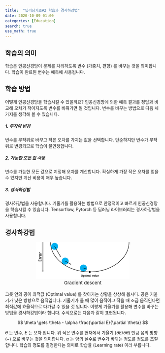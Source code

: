 ```yaml
---
title:  "딥러닝기초#2 학습과 경사하강법"
date: 2020-10-09 01:00
categories: [Education]
search: true
use_math: true
---
```

## 학습의 의미
학습은 인공신경망이 문제를 처리하도록 변수 (가중치, 편향) 를 바꾸는 것을 의미합니다. 학습이 완료된 변수는 예측에 사용됩니다.

## 학습 방법
어떻게 인공신경망을 학습시킬 수 있을까요? 인공신경망에 의한 예측 결과를 정답과 비교해 오차가 작아지도록 변수를 바꿔가면 될 것입니다. 변수를 바꾸는 방법으로 다음 세 가지를 생각해 볼 수 있습니다.

##### 1. 무작위 변경
변수를 무작위로 바꾸고 작은 오차를 가지는 값을 선택합니다. 단순하지만 변수가 무작위로 변경되므로 학습이 불안정합니다.

##### 2. 가능한 모든 값 사용
변수를 가능한 모든 값으로 지정해 오차를 계산합니다. 확실하게 가장 작은 오차를 얻을 수 있지만 계산 비용이 매우 높습니다.

##### 3. 경사하강법
경사하강법을 사용합니다. 기울기를 활용하는 방법으로 안정적이고 빠르게 인공신경망을 학습시킬 수 있습니다. Tensorflow, Pytorch 등 딥러닝 라이브러리는 경사하강법을 사용합니다.

## 경사하강법
<center><img src="/assets/images/education/gradient_descent.png" width="60%"></center>
<center style="font-size:15px">Gradient descent</center><br>
그릇 안의 공이 최적값 (Optimal value) 를 찾아가는 상황을 상상해 봅시다. 공은 기울기가 낮은 방향으로 움직입니다. 기울기가 클 때 많이 움직이고 작을 때 조금 움직인다면 최적값에 효율적으로 다가갈 수 있을 것 입니다. 이렇게 기울기를 활용해 변수를 바꾸는 방법을 경사하강법이라 합니다. 수식으로는 다음과 같이 표현됩니다.

$$
\theta \gets \theta - \alpha \frac{\partial E}{\partial \theta}
$$

$\theta$ 는 변수, $E$ 는 오차 입니다. 위 식은 변수를 현재에서 기울기 $(\partial E / \partial \theta)$ 만큼 음의 방향 $(-)$ 으로 바꾸는 것을 의미합니다. $\alpha$ 는 양의 실수로 변수가 바뀌는 정도를 정도를 조절합니다. 학습의 정도를 결정한다는 의미로 학습률 (Learning rate) 이라 부릅니다.